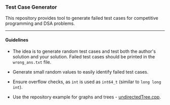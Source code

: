 ### Test Case Generator

This repository provides tool to generate failed test cases for competitive programming and DSA problems.

---

#### Guidelines

- The idea is to generate random test cases and test both the author's solution and your solution. Failed test cases should be printed in the `wrong_ans.txt` file.

- Generate small random values to easily identify failed test cases.

- Ensure overflow checks, as `int` is used as `int64_t` (similar to `long long int`).

- Use the repository example for graphs and trees - [undirectedTree.cpp](https://github.com/ayush8303/testCaseGenerator/blob/main/undirectedTree.cpp).
